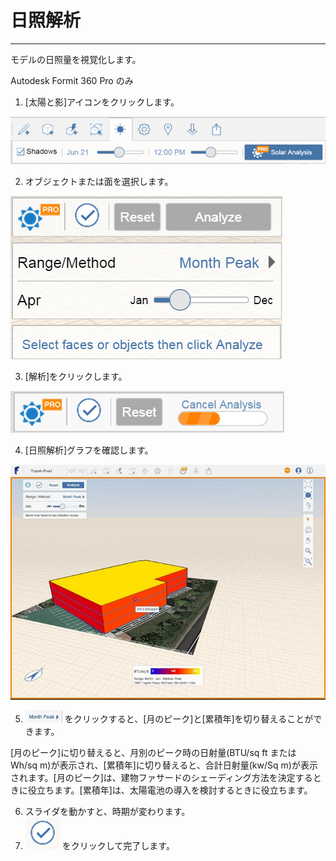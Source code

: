 

# 日照解析

---

モデルの日照量を視覚化します。

Autodesk Formit 360 Pro のみ

1. [太陽と影]アイコンをクリックします。

![](Images/GUID-E006E31A-1423-49CF-B491-A14D8AE94FC8-low.png)

2. オブジェクトまたは面を選択します。

![](Images/GUID-653B185E-D0A7-4DC6-8BC9-230D8BB2EA47-low.png)

3. [解析]をクリックします。

![](Images/GUID-EA6C1A74-1460-4A56-B9FD-1B18D6DD01B5-low.png)

4. [日照解析]グラフを確認します。

![](Images/GUID-D8F8D974-D41D-4E07-BA81-D8A84A63F956-low.jpg)

5. ![](Images/GUID-031D977C-EEAA-44AD-B73D-19FB4A2C0117-low.jpg) をクリックすると、[月のピーク]と[累積年]を切り替えることができます。

[月のピーク]に切り替えると、月別のピーク時の日射量(BTU/sq ft または Wh/sq m)が表示され、[累積年]に切り替えると、合計日射量(kw/Sq m)が表示されます。[月のピーク]は、建物ファサードのシェーディング方法を決定するときに役立ちます。[累積年]は、太陽電池の導入を検討するときに役立ちます。

6. スライダを動かすと、時期が変わります。
7. ![](Images/GUID-C232B795-396C-4AA4-B933-59EADB149117-low.png) をクリックして完了します。

